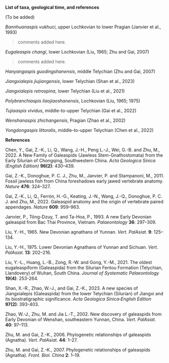**List of taxa, geological time, and references**

(To be added)

*Bannhuanaspis vukhuci*, upper Lochkovian to lower Pragian (Janvier et al., 1993)

> comments added here.

*Eugaleaspis changi*, lower Lochkovian (Liu, 1965; Zhu and Gai, 2007)

> comments added here.

*Hanyangaspis guodingshanensis*, middle Telychian (Zhu and Gai, 2007)

*Jiangxialepis jiujiangensis*, lower Telychian (Shan et al., 2023)

*Jiangxialepis retrospina*, lower Telychian (Liu et al., 2021)

*Polybranchiaspis liaojiaoshanensis*, Lochkovian (Liu, 1965; 1975)

*Tujiaaspis vividus*, middle-to-upper Telychian (Gai et al., 2022)

*Wenshanaspis zhichangensis*, Pragian (Zhao et al., 2002)

*Yongdongaspis littoralis*, middle-to-upper Telychian (Chen et al., 2022)

**References**

Chen, Y., Gai, Z.-K., Li, Q., Wang, J.-H., Peng L.-J., Wei, G.-B. and Zhu, M., 2022. A New Family of Galeaspids (Jawless Stem-Gnathostomata) from the Early Silurian of Chongqing, Southwestern China. *Acta Geologica Sinica (English Edition)* **96(2)**: 430–439.
 
Gai, Z.-K., Donoghue, P. C. J., Zhu, M., Janvier, P. and Stampanoni, M., 2011. Fossil jawless fish from China foreshadows early jawed vertebrate anatomy. *Nature* **476**: 324–327.

Gai, Z.-K., Li, Q., Ferrón, H.-G., Keating, J.-N., Wang, J.-Q., Donoghue, P. C. J. and Zhu, M., 2022. Galeaspid anatomy and the origin of vertebrate paired appendages. *Nature* **609**: 959–963.

Janvier, P., Tông-Dzuy, T. and Ta-Hoa, P., 1993. A new Early Devonian galeaspid from Bac Thai Province, Vietnam. *Palaeontology* **36**: 297–309.

Liu, Y.-H., 1965. New Devonian agnathans of Yunnan. *Vert. PalAsiat.* **9**: 125–134.

Liu, Y.-H., 1975. Lower Devonian Agnathans of Yunnan and Sichuan. *Vert. PalAsiat.* **13**: 202–216.

Liu, Y.-L., Huang, L.-B., Zong, R.-W. and Gong, Y.-M., 2021. The oldest eugaleaspiform (Galeaspida) from the Silurian Fentou Formation (Telychian, Llandovery) of Wuhan, South China. *Journal of Systematic Palaeontology* **19(4)**: 253-264.

Shan, X.-R., Zhao, W.-J., and Gai, Z.-K., 2023. A new species of Jiangxialepis (Galeaspida) from the lower Telychian (Silurian) of Jiangxi and its biostratigraphic significance. *Acta Geologica Sinica‐English Edition* **97(2)**: 393-403.

Zhao, W.-J., Zhu, M. and Jia L.-T., 2002. New discovery of galeaspids from Early Devonian of Wenshan, southeastern Yunnan, China. *Vert. PalAsiat.* **40**: 97–113.

Zhu, M. and Gai, Z.-K., 2006. Phylogenetic relationships of galeaspids (Agnatha). *Vert. PalAsiat.* **44**: 1–27.

Zhu, M. and Gai, Z.-K., 2007. Phylogenetic relationships of galeaspids (Agnatha). *Front. Biol. China* **2**: 1–19.
